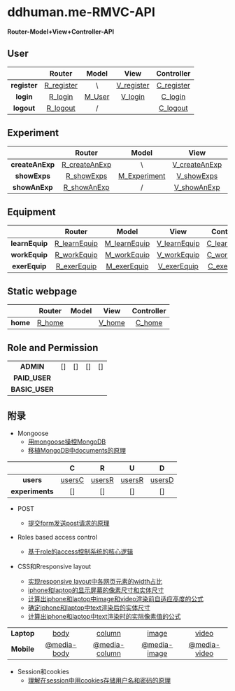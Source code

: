 # ddhuman.me-RMVC-API

**Router-Model+View+Controller-API**

## **User**

|              |    Router    |  Model   |     View     |  Controller  |
| :----------: | :----------: | :------: | :----------: | :----------: |
| **register** | [R_register] |    \     | [V_register] | [C_register] |
|  **login**   |  [R_login]   | [M_User] |  [V_login]   |  [C_login]   |
|  **logout**  |  [R_logout]  |    /     |              |  [C_logout]  |

[R_register]: /chapters/user/register/R_register.md
[V_register]: /chapters/user/register/V_register.md
[C_register]: /chapters/user/register/C_register.md
[R_login]: /chapters/user/login/R_login.md
[V_login]: /chapters/user/login/V_login.md
[C_login]: /chapters/user/login/C_login.md
[R_logout]: /chapters/user/logout/R_logout.md
[C_logout]: /chapters/user/logout/C_logout.md
[M_User]: /chapters/user/M_User.md

## **Experiment**

|                 |     Router      |     Model      |      View       |   Controller    |
| :-------------: | :-------------: | :------------: | :-------------: | :-------------: |
| **createAnExp** | [R_createAnExp] |       \        | [V_createAnExp] | [C_createAnExp] |
|  **showExps**   |  [R_showExps]   | [M_Experiment] |  [V_showExps]   |  [C_showExps]   |
|  **showAnExp**  |  [R_showAnExp]  |       /        |  [V_showAnExp]  |  [C_showAnExp]  |

[R_createAnExp]: /chapters/experiment/showAnExp/R_createAnExp.md
[V_createAnExp]: /chapters/experiment/showAnExp/V_createAnExp.md
[C_createAnExp]: /chapters/experiment/showAnExp/C_createAnExp.md
[R_showExps]: /chapters/experiment/showExps/R_showExps.md
[V_showExps]: /chapters/experiment/showExps/V_showExps.md
[C_showExps]: /chapters/experiment/showExps/C_showExps.md
[R_showAnExp]: /chapters/experiment/showAnExp/R_showAnExp.md
[V_showAnExp]: /chapters/experiment/showAnExp/V_showAnExp.md
[C_showAnExp]: /chapters/experiment/showAnExp/C_showAnExp.md
[M_Experiment]: /chapters/experiment/M_Experiment.md
## **Equipment**

|              |    Router    |    Model     |     View     |  Controller  |
| :----------: | :----------: | :----------: | :----------: | :----------: |
| **learnEquip** | [R_learnEquip] | [M_learnEquip] | [V_learnEquip] | [C_learnEquip] |
| **workEquip**  | [R_workEquip]  | [M_workEquip]  | [V_workEquip]  | [C_workEquip]  |
| **exerEquip** | [R_exerEquip] | [M_exerEquip] | [V_exerEquip] | [C_exerEquip] |

[R_learnEquip]: /chapters/equipment/learnEquip/R_learnEquip.md
[M_learnEquip]: /chapters/equipment/learnEquip/M_learnEquip.md
[V_learnEquip]: /chapters/equipment/learnEquip/V_learnEquip.md
[C_learnEquip]: /chapters/equipment/learnEquip/C_learnEquip.md
[R_workEquip]: /chapters/equipment/workEquip/R_workEquip.md
[M_workEquip]: /chapters/equipment/workEquip/M_workEquip.md
[V_workEquip]: /chapters/equipment/workEquip/V_workEquip.md
[C_workEquip]: /chapters/equipment/workEquip/C_workEquip.md
[R_exerEquip]: /chapters/equipment/exerEquip/R_exerEquip.md
[M_exerEquip]: /chapters/equipment/exerEquip/M_exerEquip.md
[V_exerEquip]: /chapters/equipment/exerEquip/V_exerEquip.md
[C_exerEquip]: /chapters/equipment/exerEquip/C_exerEquip.md

## **Static webpage**

|          |  Router  | Model |   View   | Controller |
| :------: | :------: | :---: | :------: | :--------: |
| **home** | [R_home] |       | [V_home] |  [C_home]  |

[R_home]: /chapters/static_webpage/home/R_home.md
[V_home]: /chapters/static_webpage/home/V_home.md
[C_home]: /chapters/static_webpage/home/C_home.md

## Role and Permission

|                |      |      |      |      |
| :------------: | :--: | :--: | :--: | :--: |
|   **ADMIN**    |  []  |  []  |  []  |  []  |
| **PAID_USER**  |      |      |      |      |
| **BASIC_USER** |      |      |      |      |

## 附录

- Mongoose
	- [用mongoose操控MongoDB](/chapters/附录/mongoose_CRUD_collections/用mongoose操控MongoDB.md)
	- [移植MongoDB中documents的原理](/chapters/附录//mongoose_CRUD_collections/移植MongoDB中documents的原理.md)

|                 |    C     |    R     |    U     |    D     |
| :-------------: | :------: | :------: | :------: | :------: |
|    **users**    | [usersC] | [usersR] | [usersR] | [usersD] |
| **experiments** |    []    |    []    |    []    |    []    |

[usersC]: /chapters/附录/mongoose_CRUD_collections/usersC.md
[usersR]: /chapters/附录/home/mongoose_CRUD_collections/usersR.md
[usersR]: /chapters/附录/home/mongoose_CRUD_collections/usersR.md
[usersD]: /chapters/附录/home/mongoose_CRUD_collections/usersD.md

- POST
    - [提交form发送post请求的原理](/chapters/附录/提交form发送post请求的原理.md)
  
- Roles based access control
    - [基于role的access控制系统的核心逻辑](/chapters/附录/基于role的access控制系统的核心逻辑.md)
  
- CSS和Rresponsive layout
  - [实现responsive layout中各网页元素的width占比](/chapters/附录/CSS_Rresponsive_layout/实现responsive_layout中各网页元素的width占比.md)
  - [iphone和laptop的显示屏幕的像素尺寸和实体尺寸](/chapters/附录/CSS_Rresponsive_layout/iphone和laptop的显示屏幕的像素尺寸和实体尺寸.md)
  - [计算出iphone和laptop中image和video渲染前自适应高度的公式](/chapters/附录/CSS_Rresponsive_layout/计算出iphone和laptop中image和video渲染前自适应高度的公式.md)
  - [确定iphone和laptop中text渲染后的实体尺寸](/chapters/附录/CSS_Rresponsive_layout/确定iphone和laptop中text渲染后的实体尺寸.md)
  - [计算出iphone和laptop中text渲染时的实际像素值的公式](/chapters/附录/CSS_Rresponsive_layout/计算出iphone和laptop中text渲染时的实际像素值的公式.md)


|                 |     |    |    |    |
| :-------------: | :--: | :--: | :--: | :--: |
|    **Laptop**    |  [body]  |  [column]  |  [image]  |  [video]  |
| **Mobile** | [@media-body] | [@media-column] | [@media-image] | [@media-video] |

[body]: /chapters/附录/CSS_Rresponsive_layout/body.md
[column]: /chapters/附录/CSS_Rresponsive_layout/column.md
[image]: /chapters/附录/CSS_Rresponsive_layout/image.md
[video]: /chapters/附录/CSS_Rresponsive_layout/video.md
[@media-body]: /chapters/附录/CSS_Rresponsive_layout/@media-body.md
[@media-column]: /chapters/附录/CSS_Rresponsive_layout/@media-column.md
[@media-image]: /chapters/附录/CSS_Rresponsive_layout/@media-image.md
[@media-video]: /chapters/附录/CSS_Rresponsive_layout/@media-video.md

- Session和cookies
  - [理解在session中用cookies存储用户名和密码的原理](/chapters/附录/理解在session中用cookies存储用户名和密码的原理.md)



